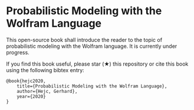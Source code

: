 # Probabilistic Modeling with the Wolfram Language

This open-source book shall introduce the reader to the topic of probabilistic modeling with the Wolfram language. It is currently under progress.

If you find this book useful, please star (★) this repository or cite this book using the following bibtex entry:

```
@book{hejc2020,
    title={Probabilistic Modeling with the Wolfram Language},
    author={Hejc, Gerhard},
    year={2020}
}
```